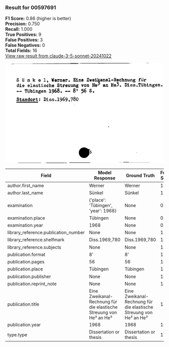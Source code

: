 ### Result for 00597691
**F1 Score:** 0.86 (higher is better)<br>**Precision:** 0.750<br>**Recall:** 1.000<br>**True Positives:** 9<br>**False Positives:** 3<br>**False Negatives:** 0<br>**Total Fields:** 16<br>[View raw result from claude-3-5-sonnet-20241022](https://github.com/RISE-UNIBAS/humanities_data_benchmark/blob/main/results/2025-09-02/T0143/request_T0143_00597691.json)

<img src="https://github.com/RISE-UNIBAS/humanities_data_benchmark/blob/main/benchmarks/zettelkatalog/images/00597691.jpg?raw=true" alt="00597691" width="600px">

| Field | Model Response | Ground Truth | Fuzzy Score | Match |
|-------|----------------|--------------|-------------|-------|
| author.first_name | Werner | Werner | 1.000 | ✅ |
| author.last_name | Sünkel | Sünkel | 1.000 | ✅ |
| examination | {'place': 'Tübingen', 'year': 1968} | None | 0.000 | ❌ |
| examination.place | Tübingen | None | 0.000 | ❌ |
| examination.year | 1968 | None | 0.000 | ❌ |
| library_reference.publication_number | None | None | 1.000 | ✅ |
| library_reference.shelfmark | Diss.1969,780 | Diss.1969,780 | 1.000 | ✅ |
| library_reference.subjects | None | None | 1.000 | ✅ |
| publication.format | 8' | 8' | 1.000 | ✅ |
| publication.pages | 56 | 56 | 1.000 | ✅ |
| publication.place | Tübingen | Tübingen | 1.000 | ✅ |
| publication.publisher | None | None | 1.000 | ✅ |
| publication.reprint_note | None | None | 1.000 | ✅ |
| publication.title | Eine Zweikanal-Rechnung für die elastische Streuung von He³ an He³ | Eine Zweikanal-Rechnung für die elastische Streuung von He³ an He³ | 1.000 | ✅ |
| publication.year | 1968 | 1968 | 1.000 | ✅ |
| type.type | Dissertation or thesis | Dissertation or thesis | 1.000 | ✅ |
